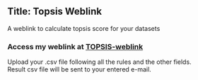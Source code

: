 ## Title: Topsis Weblink
A weblink to calculate topsis score for your datasets


<h3>
Access my weblink at 
<a href="http://ankita1007.pythonanywhere.com/" target="_blank">TOPSIS-weblink</a>
</h3>


Upload your .csv file following all the rules and the other fields. <br>
Result csv file will be sent to your entered e-mail.





